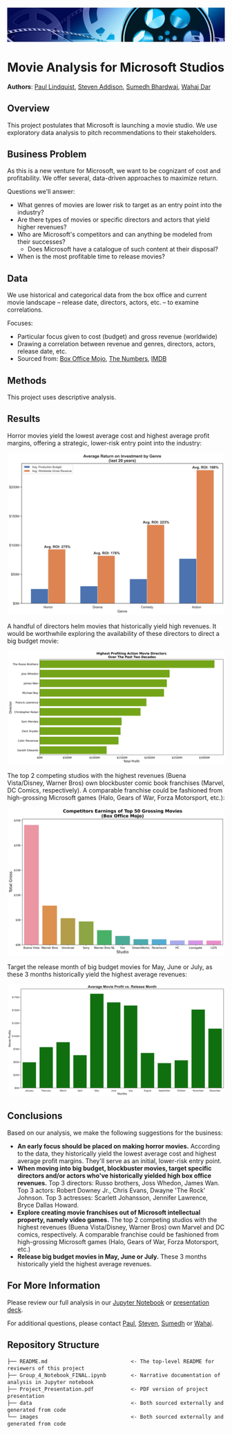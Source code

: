 ![banner_image](./images/banner-949931_1280.jpg)
# Movie Analysis for Microsoft Studios

**Authors**: [Paul Lindquist](https://www.linkedin.com/in/paul-lindquist/), [Steven Addison](https://www.linkedin.com/in/addisonse/), [Sumedh Bhardwaj](https://www.linkedin.com/in/sumedh-bhardwaj-932767202/), [Wahaj Dar](https://www.linkedin.com/in/wahaj-dar-/)

## Overview
This project postulates that Microsoft is launching a movie studio. We use exploratory data analysis to pitch recommendations to their stakeholders.

## Business Problem
As this is a new venture for Microsoft, we want to be cognizant of cost and profitability. We offer several, data-driven approaches to maximize return.

Questions we'll answer:
* What genres of movies are lower risk to target as an entry point into the industry?
* Are there types of movies or specific directors and actors that yield higher revenues?
* Who are Microsoft's competitors and can anything be modeled from their successes?
    * Does Microsoft have a catalogue of such content at their disposal?
* When is the most profitable time to release movies?

## Data
We use historical and categorical data from the box office and current movie landscape – release date, directors, actors, etc. – to examine correlations.

Focuses:
* Particular focus given to cost (budget) and gross revenue (worldwide)
* Drawing a correlation between revenue and genres, directors, actors, release date, etc.
* Sourced from: [Box Office Mojo](https://www.boxofficemojo.com/), [The Numbers](https://www.the-numbers.com/), [IMDB](https://www.imdb.com/)

## Methods
This project uses descriptive analysis.

## Results
Horror movies yield the lowest average cost and highest average profit margins, offering a strategic, lower-risk entry point into the industry:

![graph1](./images/roi_by_genre.jpg)

A handful of directors helm movies that historically yield high revenues. It would be worthwhile exploring the availability of these directors to direct a big budget movie:

![graph2](./images/stevendirectorfig.jpg)

The top 2 competing studios with the highest revenues (Buena Vista/Disney, Warner Bros) own blockbuster comic book franchises (Marvel, DC Comics, respectively). A comparable franchise could be fashioned from high-grossing Microsoft games (Halo, Gears of War, Forza Motorsport, etc.):

![graph3](./images/sumedhstudioupdfig.jpg)

Target the release month of big budget movies for May, June or July, as these 3 months historically yield the highest average revenues:

![graph4](./images/average_profit_release_month.jpg)

## Conclusions
Based on our analysis, we make the following suggestions for the business:

* **An early focus should be placed on making horror movies.** According to the data, they historically yield the lowest average cost and highest average profit margins. They'll serve as an initial, lower-risk entry point.
* **When moving into big budget, blockbuster movies, target specific directors and/or actors who've historically yielded high box office revenues.** Top 3 directors: Russo brothers, Joss Whedon, James Wan. Top 3 actors: Robert Downey Jr., Chris Evans, Dwayne 'The Rock' Johnson. Top 3 actresses: Scarlett Johansson, Jennifer Lawrence, Bryce Dallas Howard.
* **Explore creating movie franchises out of Microsoft intellectual property, namely video games.** The top 2 competing studios with the highest revenues (Buena Vista/Disney, Warner Bros) own Marvel and DC comics, respectively. A comparable franchise could be fashioned from high-grossing Microsoft games (Halo, Gears of War, Forza Motorsport, etc.)
* **Release big budget movies in May, June or July.** These 3 months historically yield the highest average revenues.

## For More Information
Please review our full analysis in our [Jupyter Notebook](./Group_4_Notebook_FINAL.ipynb) or [presentation deck](./Project_Presentation.pdf).

For additional questions, please contact [Paul](mailto:paullindquist@fastmail.com), [Steven](mailto:steven.e.addison@gmail.com), [Sumedh](mailto:sumedhubhardwaj@yahoo.com) or [Wahaj](mailto:wahajdar95@gmail.com).

## Repository Structure
```
├── README.md                           <- The top-level README for reviewers of this project
├── Group_4_Notebook_FINAL.ipynb        <- Narrative documentation of analysis in Jupyter notebook
├── Project_Presentation.pdf            <- PDF version of project presentation
├── data                                <- Both sourced externally and generated from code
└── images                              <- Both sourced externally and generated from code
```


```python

```
